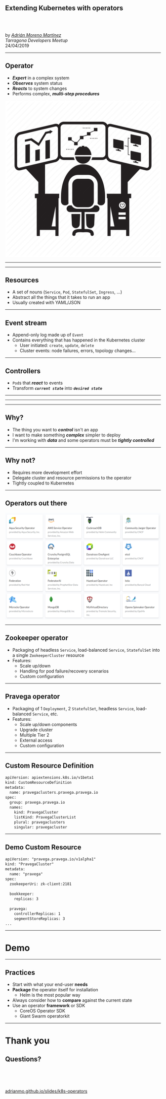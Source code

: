 ## Extending Kubernetes with operators

<br><br>

by [*Adrián Moreno Martínez*](https://github.com/adrianmo)</font>
<br>
*Tarragona Developers Meetup*
<br>
24/04/2019

---

## Operator

- ***Expert*** in a complex system
- ***Observes*** system status
- ***Reacts*** to system changes
- Performs complex, ***multi-step procedures***

![](img/operator-icon.png) <!-- .element class="operator stretch" -->

---

<!-- .slide: data-background-image="img/kubernetes.png" data-background-size="100%" -->

---

<!-- .element: class="white-text" -->

<!-- .slide: data-background-color="#00950b" -->

## Resources

- A set of nouns (`Service`, `Pod`, `StatefulSet`, `Ingress`, ...)
- Abstract all the things that it takes to run an app
- Usually created with YAML/JSON

---

<!-- .element: class="white-text" -->

<!-- .slide: data-background-color="#0067a6" -->

## Event stream

- Append-only log made up of `Event`
- Contains everything that has happened in the Kubernetes cluster
  - User initiated: `create`, `update`, `delete`
  - Cluster events: node failures, errors, topology changes...

---

<!-- .element: class="white-text" -->

<!-- .slide: data-background-color="#d17100" -->

## Controllers

- `Pod`s that ***react*** to events
- Transform ***`current state`*** into ***`desired state`***

---

<!-- .slide: data-background-image="img/controllers.png" data-background-size="100%" -->

---

<!-- .slide: data-background-image="img/operators.png" data-background-size="100%" -->

---

## Why?

- The thing you want to ***control*** isn't an app
- I want to make something ***complex*** simpler to deploy
- I'm working with ***data*** and some operators must be ***tightly controlled***

---

## Why not?

- Requires more development effort
- Delegate cluster and resource permissions to the operator
- Tightly coupled to Kubernetes

---

<!-- .slide: data-background-color="#fafbfd" -->

## Operators out there

![](img/operators-list.png)

---

## Zookeeper operator

- Packaging of headless `Service`, load-balanced `Service`, `StatefulSet` into a single `ZookeeperCluster` resource
- Features:
  - Scale up/down
  - Handling for pod failure/recovery scenarios
  - Custom configuration

---

## Pravega operator

- Packaging of 1 `Deployment`, 2 `StatefulSet`, headless `Service`, load-balanced `Service`, etc.
- Features:
  - Scale up/down components
  - Upgrade cluster
  - Multiple Tier 2
  - External access
  - Custom configuration

---

## Custom Resource Definition

```
apiVersion: apiextensions.k8s.io/v1beta1
kind: CustomResourceDefinition
metadata:
  name: pravegaclusters.pravega.pravega.io
spec:
  group: pravega.pravega.io
  names:
    kind: PravegaCluster
    listKind: PravegaClusterList
    plural: pravegaclusters
    singular: pravegacluster
```

---

## Demo Custom Resource

```
apiVersion: "pravega.pravega.io/v1alpha1"
kind: "PravegaCluster"
metadata:
  name: "pravega"
spec:
  zookeeperUri: zk-client:2181

  bookkeeper:
    replicas: 3

  pravega:
    controllerReplicas: 1
    segmentStoreReplicas: 3
...
```

---

# Demo

---

## Practices

- Start with what your end-user **needs**
- **Package** the operator itself for installation
  - Helm is the most popular way
- Always consider how to **compare** against the current state
- Use an operator **framework** or SDK
  - CoreOS Operator SDK
  - Giant Swarm operatorkit

---

# Thank you

## Questions?

<br><br><br>

[adrianmo.github.io/slides/k8s-operators](http://adrianmo.github.io/slides/k8s-operators)
